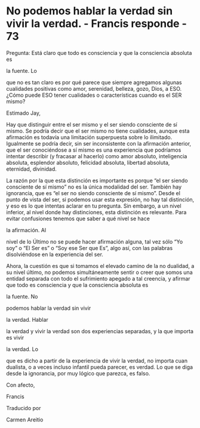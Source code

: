 # No podemos hablar la verdad sin vivir la verdad. - Francis responde - 73

Pregunta: Est&aacute; claro que todo es consciencia y que la consciencia absoluta es 

la fuente. Lo

 que no es tan claro es por qu&eacute; parece que siempre agregamos algunas cualidades positivas como amor, serenidad, belleza, gozo, Dios, a ESO. &iquest;C&oacute;mo puede ESO tener cualidades o caracter&iacute;sticas cuando es el SER mismo?

Estimado Jay,

Hay que distinguir entre el ser mismo y el ser siendo consciente de s&iacute; mismo. Se podr&iacute;a decir que el ser mismo no tiene cualidades, aunque esta afirmaci&oacute;n es todav&iacute;a una limitaci&oacute;n superpuesta sobre lo ilimitado. Igualmente se podr&iacute;a decir, sin ser inconsistente con la afirmaci&oacute;n anterior, que el ser conoci&eacute;ndose a s&iacute; mismo es una experiencia que podr&iacute;amos intentar describir (y fracasar al hacerlo) como amor absoluto, inteligencia absoluta, esplendor absoluto, felicidad absoluta, libertad absoluta, eternidad, divinidad.

La raz&oacute;n por la que esta distinci&oacute;n es importante es porque &ldquo;el ser siendo consciente de s&iacute; mismo&rdquo; no es la &uacute;nica modalidad del ser. Tambi&eacute;n hay ignorancia, que es &ldquo;el ser no siendo consciente de s&iacute; mismo&rdquo;. Desde el punto de vista del ser, si podemos usar esta expresi&oacute;n, no hay tal distinci&oacute;n, y eso es lo que intentas aclarar en tu pregunta. Sin embargo, a un nivel inferior, al nivel donde hay distinciones, esta distinci&oacute;n es relevante. Para evitar confusiones tenemos que saber a qu&eacute; nivel se hace 

la afirmaci&oacute;n. Al

 nivel de lo &Uacute;ltimo no se puede hacer afirmaci&oacute;n alguna, tal vez s&oacute;lo &ldquo;Yo soy&rdquo; o &ldquo;El Ser es&rdquo; o &ldquo;Soy ese Ser que Es&rdquo;, algo as&iacute;, con las palabras disolvi&eacute;ndose en la experiencia del ser.

Ahora, la cuesti&oacute;n es que si tomamos el elevado camino de la no dualidad, a su nivel &uacute;ltimo, no podemos simult&aacute;neamente sentir o creer que somos una entidad separada con todo el sufrimiento apegado a tal creencia, y afirmar que todo es consciencia y que la consciencia absoluta es 

la fuente. No

 podemos hablar la verdad sin vivir 

la verdad. Hablar

 la verdad y vivir la verdad son dos experiencias separadas, y la que importa es vivir 

la verdad. Lo

 que es dicho a partir de la experiencia de vivir la verdad, no importa cuan dualista, o a veces incluso infantil pueda parecer, es verdad. Lo que se diga desde la ignorancia, por muy l&oacute;gico que parezca, es falso.

Con afecto, 

Francis

Traducido por 

Carmen Areitio

